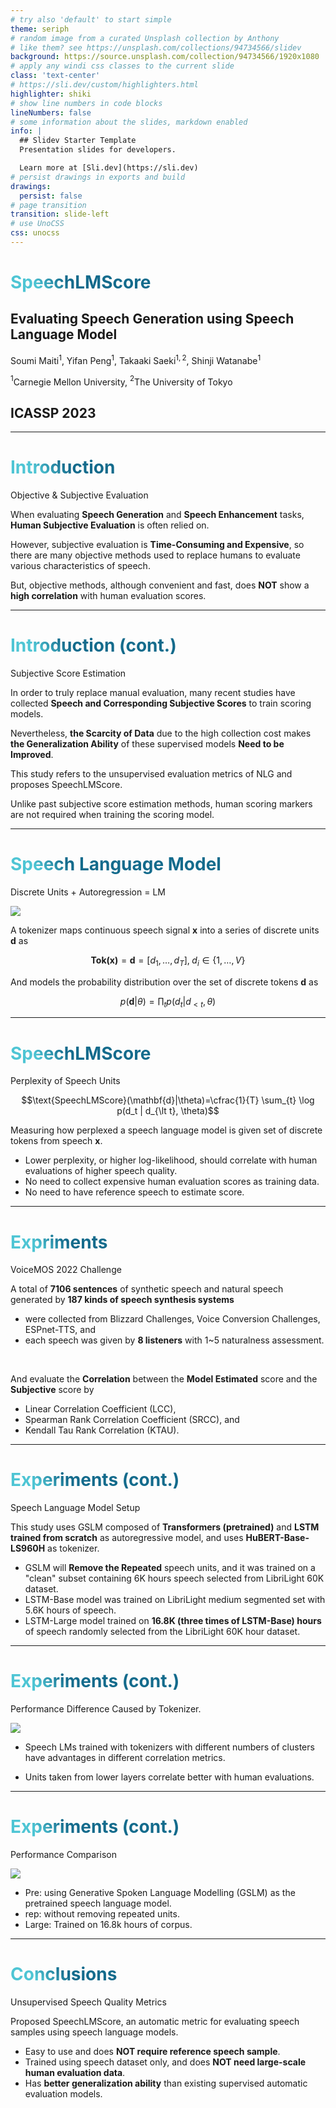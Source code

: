 ```yaml
---
# try also 'default' to start simple
theme: seriph
# random image from a curated Unsplash collection by Anthony
# like them? see https://unsplash.com/collections/94734566/slidev
background: https://source.unsplash.com/collection/94734566/1920x1080
# apply any windi css classes to the current slide
class: 'text-center'
# https://sli.dev/custom/highlighters.html
highlighter: shiki
# show line numbers in code blocks
lineNumbers: false
# some information about the slides, markdown enabled
info: |
  ## Slidev Starter Template
  Presentation slides for developers.

  Learn more at [Sli.dev](https://sli.dev)
# persist drawings in exports and build
drawings:
  persist: false
# page transition
transition: slide-left
# use UnoCSS
css: unocss
---
```


# SpeechLMScore
## Evaluating Speech Generation using Speech Language Model
Soumi Maiti$^1$, Yifan Peng$^1$, Takaaki Saeki$^{1,2}$, Shinji Watanabe$^1$

$^1$Carnegie Mellon University, $^2$The University of Tokyo

## ICASSP 2023

---

# Introduction
Objective & Subjective Evaluation

<p class="text-xl">

When evaluating **Speech Generation** and **Speech Enhancement** tasks, **Human Subjective Evaluation** is often relied on.  

However, subjective evaluation is **Time-Consuming and Expensive**, so there are many objective methods used to replace humans to evaluate various characteristics of speech.  

But, objective methods, although convenient and fast, does **NOT** show a **high correlation** with human evaluation scores.  

</p>

<SlideCurrentNo class="absolute bottom-4 right-8" />

<style>
h1 {
  background-color: #2B90B6;
  background-image: linear-gradient(45deg, #4EC5D4 10%, #146b8c 20%);
  background-size: 100%;
  -webkit-background-clip: text;
  -moz-background-clip: text;
  -webkit-text-fill-color: transparent;
  -moz-text-fill-color: transparent;
}
</style>

--- 

# Introduction (cont.)

Subjective Score Estimation

<p class="text-xl">


In order to truly replace manual evaluation, many recent studies have collected **Speech and Corresponding Subjective Scores** to train scoring models.

Nevertheless, **the Scarcity of Data** due to the high collection cost makes **the Generalization Ability** of these supervised models **Need to be Improved**.

This study refers to the unsupervised evaluation metrics of NLG and proposes SpeechLMScore.

Unlike past subjective score estimation methods, human scoring markers are not required when training the scoring model.

</p>

<SlideCurrentNo class="absolute bottom-4 right-8" />

<style>
h1 {
  background-color: #2B90B6;
  background-image: linear-gradient(45deg, #4EC5D4 10%, #146b8c 20%);
  background-size: 100%;
  -webkit-background-clip: text;
  -moz-background-clip: text;
  -webkit-text-fill-color: transparent;
  -moz-text-fill-color: transparent;
}
</style>


---

# Speech Language Model
Discrete Units + Autoregression = LM

<img class="w-1/2 m-auto" src="/img/speech_lm_score.png" />

A tokenizer maps continuous speech signal $\mathbf{x}$ into a series of discrete units $\mathbf{d}$ as

$$\mathbf{Tok(x)} = \mathbf{d} = \left[ d_1,\ldots,d_T \right],\;d_i\in\{1,\ldots,V\}$$

And models the probability distribution over the set of discrete tokens $\mathbf{d}$ as

$$p(\mathbf{d}|\theta)=\prod_{t} p(d_t | d_{\lt t}, \theta)$$

<SlideCurrentNo class="absolute bottom-4 right-8" />

<style>
h1 {
  background-color: #2B90B6;
  background-image: linear-gradient(45deg, #4EC5D4 10%, #146b8c 20%);
  background-size: 100%;
  -webkit-background-clip: text;
  -moz-background-clip: text;
  -webkit-text-fill-color: transparent;
  -moz-text-fill-color: transparent;
}
</style>


---

# SpeechLMScore

Perplexity of Speech Units

<p class="text-2xl">

$$\text{SpeechLMScore}(\mathbf{d}|\theta)=\cfrac{1}{T} \sum_{t} \log p(d_t | d_{\lt t}, \theta)$$

</p>

<p class="text-xl">

Measuring how perplexed a speech language model is given set of discrete tokens from speech $\mathbf{x}$.

- Lower perplexity, or higher log-likelihood, should correlate with human evaluations of higher speech quality.
- No need to collect expensive human evaluation scores as training data.
- No need to have reference speech to estimate score.

</p>

<SlideCurrentNo class="absolute bottom-4 right-8" />

<style>
h1 {
  background-color: #2B90B6;
  background-image: linear-gradient(45deg, #4EC5D4 10%, #146b8c 20%);
  background-size: 100%;
  -webkit-background-clip: text;
  -moz-background-clip: text;
  -webkit-text-fill-color: transparent;
  -moz-text-fill-color: transparent;
}
</style>


---

# Expriments
VoiceMOS 2022 Challenge

<p class="text-2xl">

A total of **7106 sentences** of synthetic speech and natural speech generated by **187 kinds of speech synthesis systems**

</p>

<p class="text-xl">

- were collected from Blizzard Challenges, Voice Conversion Challenges, ESPnet-TTS, and
- each speech was given by **8 listeners** with 1~5  naturalness assessment.

<br/>

And evaluate the **Correlation** between the **Model Estimated** score and the **Subjective** score by

- Linear Correlation Coefficient (LCC),
- Spearman Rank Correlation Coefficient (SRCC), and
- Kendall Tau Rank Correlation (KTAU).

</p>

<SlideCurrentNo class="absolute bottom-4 right-8" />

<style>
h1 {
  background-color: #2B90B6;
  background-image: linear-gradient(45deg, #4EC5D4 10%, #146b8c 20%);
  background-size: 100%;
  -webkit-background-clip: text;
  -moz-background-clip: text;
  -webkit-text-fill-color: transparent;
  -moz-text-fill-color: transparent;
}
</style>

---

# Experiments (cont.)

Speech Language Model Setup

<p class=text-xl>

This study uses GSLM composed of **Transformers (pretrained)** and **LSTM trained from scratch** as autoregressive model, and uses **HuBERT-Base-LS960H** as tokenizer.

- GSLM will **Remove the Repeated** speech units, and it was trained on a "clean" subset containing 6K hours speech selected from LibriLight 60K dataset.
- LSTM-Base model was trained on LibriLight medium segmented set with 5.6K hours of speech.
- LSTM-Large model trained on **16.8K (three times of LSTM-Base) hours** of speech randomly selected from the LibriLight 60K hour dataset.

</p>


<SlideCurrentNo class="absolute bottom-4 right-8" />

<style>
h1 {
  background-color: #2B90B6;
  background-image: linear-gradient(45deg, #4EC5D4 10%, #146b8c 20%);
  background-size: 100%;
  -webkit-background-clip: text;
  -moz-background-clip: text;
  -webkit-text-fill-color: transparent;
  -moz-text-fill-color: transparent;
}
</style>

---

# Experiments (cont.)

Performance Difference Caused by Tokenizer.

<div class="text-xl grid grid-cols-2">

<img src="/img/tab1.png" />

<div>

- Speech LMs trained with tokenizers with different numbers of clusters have advantages in different correlation metrics.

- Units taken from lower layers correlate better with human evaluations.

</div>

</div>

<SlideCurrentNo class="absolute bottom-4 right-8" />

<style>
h1 {
  background-color: #2B90B6;
  background-image: linear-gradient(45deg, #4EC5D4 10%, #146b8c 20%);
  background-size: 100%;
  -webkit-background-clip: text;
  -moz-background-clip: text;
  -webkit-text-fill-color: transparent;
  -moz-text-fill-color: transparent;
}
</style>


---

# Experiments (cont.)

Performance Comparison

<img src="/img/tab2.png" />

- Pre: using Generative Spoken Language Modelling (GSLM) as the pretrained speech language model.
- rep: without removing repeated units.
- Large: Trained on 16.8k hours of corpus.

<SlideCurrentNo class="absolute bottom-4 right-8" />

<style>
h1 {
  background-color: #2B90B6;
  background-image: linear-gradient(45deg, #4EC5D4 10%, #146b8c 20%);
  background-size: 100%;
  -webkit-background-clip: text;
  -moz-background-clip: text;
  -webkit-text-fill-color: transparent;
  -moz-text-fill-color: transparent;
}
</style>


---

# Conclusions

Unsupervised Speech Quality Metrics

<p class="text-2xl">

Proposed SpeechLMScore, an automatic metric for evaluating speech samples using speech language models.

</p>

<p class="text-xl">

- Easy to use and does **NOT require reference speech sample**.
- Trained using speech dataset only, and does **NOT need large-scale human evaluation data**.
- Has **better generalization ability** than existing supervised automatic evaluation models.

</p>

<SlideCurrentNo class="absolute bottom-4 right-8" />

<style>
h1 {
  background-color: #2B90B6;
  background-image: linear-gradient(45deg, #4EC5D4 10%, #146b8c 20%);
  background-size: 100%;
  -webkit-background-clip: text;
  -moz-background-clip: text;
  -webkit-text-fill-color: transparent;
  -moz-text-fill-color: transparent;
}
</style>

